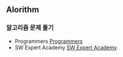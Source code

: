 ## Alorithm

### 알고리즘 문제 풀기
- Programmers [Programmers](https://programmers.co.kr/)
- SW Expert Academy [SW Expert Academy](https://swexpertacademy.com/main/main.do)